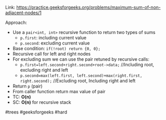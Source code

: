 Link: https://practice.geeksforgeeks.org/problems/maximum-sum-of-non-adjacent-nodes/1

Approach:
- Use a `pair<int, int>` recursive function to return two types of sums
	- `p.first`: including current value
	- `p.second`: excluding current value
- Base condition: `if(!root) return {0, 0};`
- Recursive call for left and right nodes
- For excluding sum we can use the pair retuned by recursive calls:
	- `p.first=left.second+right.second+root->data;`
	 //Including root, excluding right and left
	- `p.second=max(left.first, left.second)+max(right.first, right.second);`
	  //Excluding root, Including right and left
- Return `p` (pair)
- From caller function return max value of pair
- TC: **O(n)**
- SC: **O(n)** for recursive stack

#trees #geeksforgeeks #hard 